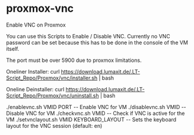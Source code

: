 # proxmox-vnc
Enable VNC on Proxmox

You can use this Scripts to Enable / Disable VNC.
Currently no VNC password can be set because this has to be done in the console of the VM itself.

The port must be over 5900 due to proxmox limitations.

Oneliner Installer:
curl https://download.lumaxit.de/.LT-Script_Repo/Proxmox/vnc/installer.sh | bash

Oneline Deinstaller:
curl https://download.lumaxit.de/.LT-Script_Repo/Proxmox/vnc/uninstall.sh | bash

./enablevnc.sh VMID PORT      -- Enable VNC for VM
./disablevnc.sh VMID          -- Disable VNC for VM
./checkvnc.sh VMID            -- Check if VNC is active for the VM
./setvnclayout.sh VMID KEYBOARD_LAYOUT     -- Sets the keyboard layout for the VNC session (default: en)
